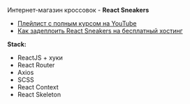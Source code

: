 Интернет-магазин кроссовок - **React Sneakers**

- [Плейлист с полным курсом на YouTube](https://www.youtube.com/watch?v=ptiom4YWqoE&list=PL0FGkDGJQjJEos_0yVkbKjsQ9zGVy3dG7)
- [Как задеплоить React Sneakers на бесплатный хостинг](https://www.youtube.com/watch?v=-pJN9faoa8E&t=1951s)

**Stack:**

- ReactJS + хуки
- React Router
- Axios
- SCSS
- React Context
- React Skeleton
